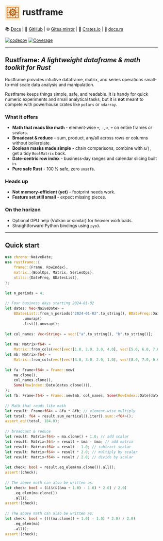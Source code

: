 
# <img align="center" alt="Rustframe" src=".github/rustframe_logo.png" height="50" /> rustframe

<!-- though the centre tag doesn't work as it would noramlly, it achieves the desired effect -->

📚 [Docs](https://magnus167.github.io/rustframe/) | 🐙 [GitHub](https://github.com/Magnus167/rustframe) | 🌐 [Gitea mirror](https://gitea.nulltech.uk/Magnus167/rustframe) | 🦀 [Crates.io](https://crates.io/crates/rustframe) | 🔖 [docs.rs](https://docs.rs/rustframe/latest/rustframe/)

<!-- [![Last commit](https://img.shields.io/endpoint?url=https://magnus167.github.io/rustframe/rustframe/last-commit-date.json)](https://github.com/Magnus167/rustframe) -->
[![codecov](https://codecov.io/gh/Magnus167/rustframe/graph/badge.svg?token=J7ULJEFTVI)](https://codecov.io/gh/Magnus167/rustframe)
[![Coverage](https://img.shields.io/endpoint?url=https://magnus167.github.io/rustframe/docs/tarpaulin-badge.json)](https://magnus167.github.io/rustframe/docs/tarpaulin-report.html)

---

## Rustframe: *A lightweight dataframe & math toolkit for Rust*

Rustframe provides intuitive dataframe, matrix, and series operations small-to-mid scale data analysis and manipulation.

Rustframe keeps things simple, safe, and readable. It is handy for quick numeric experiments and small analytical tasks, but it is **not** meant to compete with powerhouse crates like `polars` or `ndarray`.

### What it offers

- **Math that reads like math** - element‑wise `+`, `−`, `×`, `÷` on entire frames or scalars.
- **Broadcast & reduce** - sum, product, any/all across rows or columns without boilerplate.
- **Boolean masks made simple** - chain comparisons, combine with `&`/`|`, get a tidy `BoolMatrix` back.
- **Date‑centric row index** - business‑day ranges and calendar slicing built in.
- **Pure safe Rust** - 100 % safe, zero `unsafe`.

### Heads up

- **Not memory‑efficient (yet)** - footprint needs work.
- **Feature set still small** - expect missing pieces.

### On the horizon

- Optional GPU help (Vulkan or similar) for heavier workloads.
- Straightforward Python bindings using `pyo3`.

---

## Quick start

```rust
use chrono::NaiveDate;
use rustframe::{
    frame::{Frame, RowIndex},
    matrix::{BoolOps, Matrix, SeriesOps},
    utils::{DateFreq, BDatesList},
};

let n_periods = 4;

// Four business days starting 2024‑01‑02
let dates: Vec<NaiveDate> =
    BDatesList::from_n_periods("2024-01-02".to_string(), BDateFreq::Daily, n_periods)
        .unwrap()
        .list().unwrap();

let col_names: Vec<String> = vec!["a".to_string(), "b".to_string()];

let ma: Matrix<f64> =
    Matrix::from_cols(vec![vec![1.0, 2.0, 3.0, 4.0], vec![5.0, 6.0, 7.0, 8.0]]);
let mb: Matrix<f64> =
    Matrix::from_cols(vec![vec![4.0, 3.0, 2.0, 1.0], vec![8.0, 7.0, 6.0, 5.0]]);

let fa: Frame<f64> = Frame::new(
    ma.clone(),
    col_names.clone(),
    Some(RowIndex::Date(dates.clone())),
);
let fb: Frame<f64> = Frame::new(mb, col_names, Some(RowIndex::Date(dates)));

// Math that reads like math
let result: Frame<f64> = &fa * &fb; // element‑wise multiply
let total: f64 = result.sum_vertical().iter().sum::<f64>();
assert_eq!(total, 184.0);

// broadcast & reduce
let result: Matrix<f64> = ma.clone() + 1.0; // add scalar
let result: Matrix<f64> = result + &ma - &ma; // add matrix
let result: Matrix<f64> = result - 1.0; // subtract scalar
let result: Matrix<f64> = result * 2.0; // multiply by scalar
let result: Matrix<f64> = result / 2.0; // divide by scalar

let check: bool = result.eq_elem(ma.clone()).all();
assert!(check);

// The above math can also be written as:
let check: bool = (&(&(&(&ma + 1.0) - 1.0) * 2.0) / 2.0)
    .eq_elem(ma.clone())
    .all();
assert!(check);

// The above math can also be written as:
let check: bool = ((((ma.clone() + 1.0) - 1.0) * 2.0) / 2.0)
    .eq_elem(ma)
    .all();
assert!(check);


```

